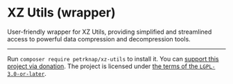# XZ Utils (wrapper)

User-friendly wrapper for XZ Utils, providing simplified and streamlined access to powerful data compression and decompression tools.

---

Run `composer require petrknap/xz-utils` to install it.
You can [support this project via donation](https://petrknap.github.io/donate.html).
The project is licensed under [the terms of the `LGPL-3.0-or-later`](./COPYING.LESSER).
